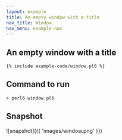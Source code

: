 ```yaml
---
layout: example
title: An empty window with a title
nav_title: Window
nav_menu: example-nav
---
```


## An empty window with a title

```
{% include example-code/window.pl6 %}
```

## Command to run
```
> perl6 window.pl6
```
## Snapshot
![snapshot]({{ 'images/window.png' }})
